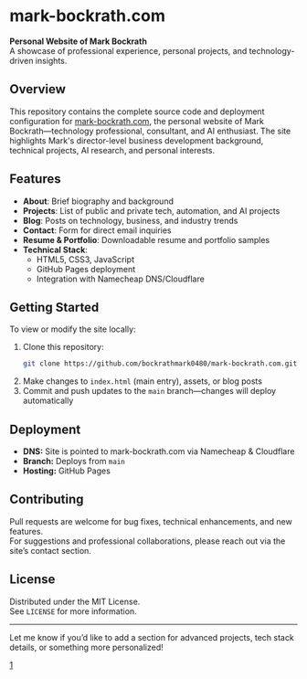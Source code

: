 # mark-bockrath.com

**Personal Website of Mark Bockrath**  
A showcase of professional experience, personal projects, and technology-driven insights.

## Overview

This repository contains the complete source code and deployment configuration for [mark-bockrath.com](https://mark-bockrath.com), the personal website of Mark Bockrath—technology professional, consultant, and AI enthusiast. The site highlights Mark's director-level business development background, technical projects, AI research, and personal interests.

## Features

- **About**: Brief biography and background  
- **Projects**: List of public and private tech, automation, and AI projects  
- **Blog**: Posts on technology, business, and industry trends  
- **Contact**: Form for direct email inquiries  
- **Resume & Portfolio**: Downloadable resume and portfolio samples  
- **Technical Stack**:  
  - HTML5, CSS3, JavaScript
  - GitHub Pages deployment  
  - Integration with Namecheap DNS/Cloudflare

## Getting Started

To view or modify the site locally:
1. Clone this repository:
    ```bash
    git clone https://github.com/bockrathmark0480/mark-bockrath.com.git
    ```
2. Make changes to `index.html` (main entry), assets, or blog posts  
3. Commit and push updates to the `main` branch—changes will deploy automatically

## Deployment

- **DNS:** Site is pointed to mark-bockrath.com via Namecheap & Cloudflare  
- **Branch:** Deploys from `main`  
- **Hosting:** GitHub Pages

## Contributing

Pull requests are welcome for bug fixes, technical enhancements, and new features.  
For suggestions and professional collaborations, please reach out via the site’s contact section.

## License

Distributed under the MIT License.  
See `LICENSE` for more information.

***

Let me know if you’d like to add a section for advanced projects, tech stack details, or something more personalized!

[1](https://github.com/bockrathmark0480/mark-bockrath.com/new/main?filename=README.md)
